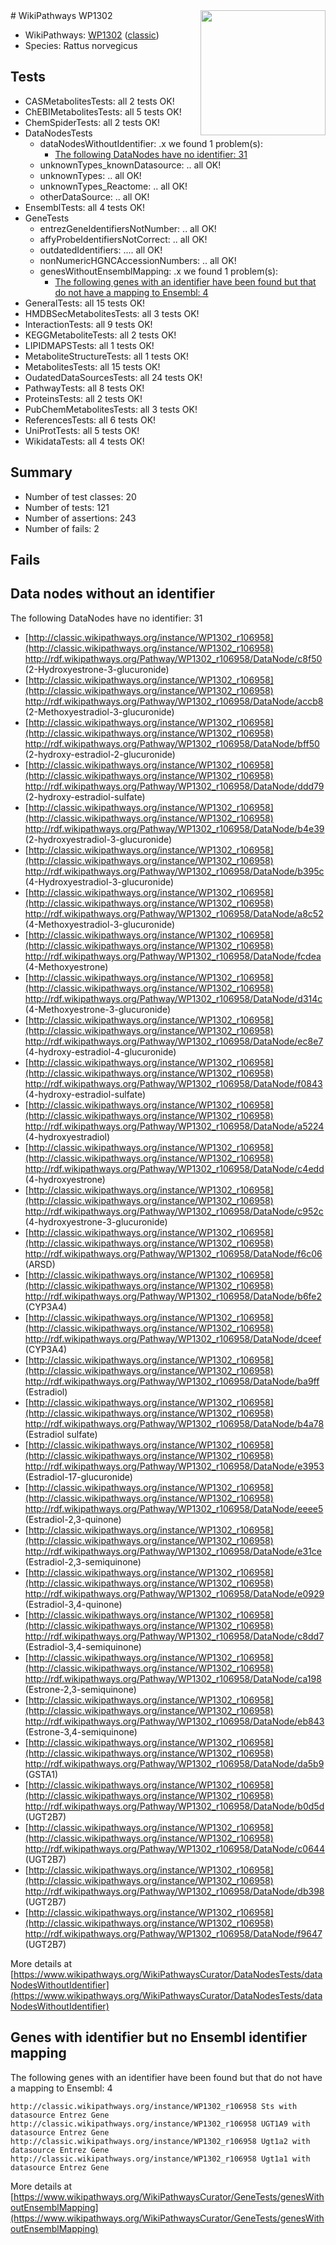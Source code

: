 <img style="float: right; width: 200px" src="https://upload.wikimedia.org/wikipedia/commons/thumb/8/83/Wplogo_with_text_500.png/640px-Wplogo_with_text_500.png" />
# WikiPathways WP1302

* WikiPathways: [WP1302](https://wikipathways.org/pathways/WP1302) ([classic](https://classic.wikipathways.org/instance/WP1302))
* Species: Rattus norvegicus
## Tests
* CASMetabolitesTests: all 2 tests OK!
* ChEBIMetabolitesTests: all 5 tests OK!
* ChemSpiderTests: all 2 tests OK!
* DataNodesTests
    * dataNodesWithoutIdentifier: .x we found 1 problem(s):
        * [The following DataNodes have no identifier: 31](#8792c4cf)
    * unknownTypes_knownDatasource: .. all OK!
    * unknownTypes: .. all OK!
    * unknownTypes_Reactome: .. all OK!
    * otherDataSource: .. all OK!
* EnsemblTests: all 4 tests OK!
* GeneTests
    * entrezGeneIdentifiersNotNumber: .. all OK!
    * affyProbeIdentifiersNotCorrect: .. all OK!
    * outdatedIdentifiers: .... all OK!
    * nonNumericHGNCAccessionNumbers: .. all OK!
    * genesWithoutEnsemblMapping: .x we found 1 problem(s):
        * [The following genes with an identifier have been found but that do not have a mapping to Ensembl: 4](#40286d86)
* GeneralTests: all 15 tests OK!
* HMDBSecMetabolitesTests: all 3 tests OK!
* InteractionTests: all 9 tests OK!
* KEGGMetaboliteTests: all 2 tests OK!
* LIPIDMAPSTests: all 1 tests OK!
* MetaboliteStructureTests: all 1 tests OK!
* MetabolitesTests: all 15 tests OK!
* OudatedDataSourcesTests: all 24 tests OK!
* PathwayTests: all 8 tests OK!
* ProteinsTests: all 2 tests OK!
* PubChemMetabolitesTests: all 3 tests OK!
* ReferencesTests: all 6 tests OK!
* UniProtTests: all 5 tests OK!
* WikidataTests: all 4 tests OK!


## Summary

* Number of test classes: 20
* Number of tests: 121
* Number of assertions: 243
* Number of fails: 2

## Fails

<a name="8792c4cf" />

## Data nodes without an identifier

The following DataNodes have no identifier: 31

* [http://classic.wikipathways.org/instance/WP1302_r106958](http://classic.wikipathways.org/instance/WP1302_r106958) http://rdf.wikipathways.org/Pathway/WP1302_r106958/DataNode/c8f50 (2-Hydroxyestrone-3-glucuronide)
* [http://classic.wikipathways.org/instance/WP1302_r106958](http://classic.wikipathways.org/instance/WP1302_r106958) http://rdf.wikipathways.org/Pathway/WP1302_r106958/DataNode/accb8 (2-Methoxyestradiol-3-glucuronide)
* [http://classic.wikipathways.org/instance/WP1302_r106958](http://classic.wikipathways.org/instance/WP1302_r106958) http://rdf.wikipathways.org/Pathway/WP1302_r106958/DataNode/bff50 (2-hydroxy-estradiol-2-glucuronide)
* [http://classic.wikipathways.org/instance/WP1302_r106958](http://classic.wikipathways.org/instance/WP1302_r106958) http://rdf.wikipathways.org/Pathway/WP1302_r106958/DataNode/ddd79 (2-hydroxy-estradiol-sulfate)
* [http://classic.wikipathways.org/instance/WP1302_r106958](http://classic.wikipathways.org/instance/WP1302_r106958) http://rdf.wikipathways.org/Pathway/WP1302_r106958/DataNode/b4e39 (2-hydroxyestradiol-3-glucuronide)
* [http://classic.wikipathways.org/instance/WP1302_r106958](http://classic.wikipathways.org/instance/WP1302_r106958) http://rdf.wikipathways.org/Pathway/WP1302_r106958/DataNode/b395c (4-Hydroxyestradiol-3-glucuronide)
* [http://classic.wikipathways.org/instance/WP1302_r106958](http://classic.wikipathways.org/instance/WP1302_r106958) http://rdf.wikipathways.org/Pathway/WP1302_r106958/DataNode/a8c52 (4-Methoxyestradiol-3-glucuronide)
* [http://classic.wikipathways.org/instance/WP1302_r106958](http://classic.wikipathways.org/instance/WP1302_r106958) http://rdf.wikipathways.org/Pathway/WP1302_r106958/DataNode/fcdea (4-Methoxyestrone)
* [http://classic.wikipathways.org/instance/WP1302_r106958](http://classic.wikipathways.org/instance/WP1302_r106958) http://rdf.wikipathways.org/Pathway/WP1302_r106958/DataNode/d314c (4-Methoxyestrone-3-glucuronide)
* [http://classic.wikipathways.org/instance/WP1302_r106958](http://classic.wikipathways.org/instance/WP1302_r106958) http://rdf.wikipathways.org/Pathway/WP1302_r106958/DataNode/ec8e7 (4-hydroxy-estradiol-4-glucuronide)
* [http://classic.wikipathways.org/instance/WP1302_r106958](http://classic.wikipathways.org/instance/WP1302_r106958) http://rdf.wikipathways.org/Pathway/WP1302_r106958/DataNode/f0843 (4-hydroxy-estradiol-sulfate)
* [http://classic.wikipathways.org/instance/WP1302_r106958](http://classic.wikipathways.org/instance/WP1302_r106958) http://rdf.wikipathways.org/Pathway/WP1302_r106958/DataNode/a5224 (4-hydroxyestradiol)
* [http://classic.wikipathways.org/instance/WP1302_r106958](http://classic.wikipathways.org/instance/WP1302_r106958) http://rdf.wikipathways.org/Pathway/WP1302_r106958/DataNode/c4edd (4-hydroxyestrone)
* [http://classic.wikipathways.org/instance/WP1302_r106958](http://classic.wikipathways.org/instance/WP1302_r106958) http://rdf.wikipathways.org/Pathway/WP1302_r106958/DataNode/c952c (4-hydroxyestrone-3-glucuronide)
* [http://classic.wikipathways.org/instance/WP1302_r106958](http://classic.wikipathways.org/instance/WP1302_r106958) http://rdf.wikipathways.org/Pathway/WP1302_r106958/DataNode/f6c06 (ARSD)
* [http://classic.wikipathways.org/instance/WP1302_r106958](http://classic.wikipathways.org/instance/WP1302_r106958) http://rdf.wikipathways.org/Pathway/WP1302_r106958/DataNode/b6fe2 (CYP3A4)
* [http://classic.wikipathways.org/instance/WP1302_r106958](http://classic.wikipathways.org/instance/WP1302_r106958) http://rdf.wikipathways.org/Pathway/WP1302_r106958/DataNode/dceef (CYP3A4)
* [http://classic.wikipathways.org/instance/WP1302_r106958](http://classic.wikipathways.org/instance/WP1302_r106958) http://rdf.wikipathways.org/Pathway/WP1302_r106958/DataNode/ba9ff (Estradiol)
* [http://classic.wikipathways.org/instance/WP1302_r106958](http://classic.wikipathways.org/instance/WP1302_r106958) http://rdf.wikipathways.org/Pathway/WP1302_r106958/DataNode/b4a78 (Estradiol sulfate)
* [http://classic.wikipathways.org/instance/WP1302_r106958](http://classic.wikipathways.org/instance/WP1302_r106958) http://rdf.wikipathways.org/Pathway/WP1302_r106958/DataNode/e3953 (Estradiol-17-glucuronide)
* [http://classic.wikipathways.org/instance/WP1302_r106958](http://classic.wikipathways.org/instance/WP1302_r106958) http://rdf.wikipathways.org/Pathway/WP1302_r106958/DataNode/eeee5 (Estradiol-2,3-quinone)
* [http://classic.wikipathways.org/instance/WP1302_r106958](http://classic.wikipathways.org/instance/WP1302_r106958) http://rdf.wikipathways.org/Pathway/WP1302_r106958/DataNode/e31ce (Estradiol-2,3-semiquinone)
* [http://classic.wikipathways.org/instance/WP1302_r106958](http://classic.wikipathways.org/instance/WP1302_r106958) http://rdf.wikipathways.org/Pathway/WP1302_r106958/DataNode/e0929 (Estradiol-3,4-quinone)
* [http://classic.wikipathways.org/instance/WP1302_r106958](http://classic.wikipathways.org/instance/WP1302_r106958) http://rdf.wikipathways.org/Pathway/WP1302_r106958/DataNode/c8dd7 (Estradiol-3,4-semiquinone)
* [http://classic.wikipathways.org/instance/WP1302_r106958](http://classic.wikipathways.org/instance/WP1302_r106958) http://rdf.wikipathways.org/Pathway/WP1302_r106958/DataNode/ca198 (Estrone-2,3-semiquinone)
* [http://classic.wikipathways.org/instance/WP1302_r106958](http://classic.wikipathways.org/instance/WP1302_r106958) http://rdf.wikipathways.org/Pathway/WP1302_r106958/DataNode/eb843 (Estrone-3,4-semiquinone)
* [http://classic.wikipathways.org/instance/WP1302_r106958](http://classic.wikipathways.org/instance/WP1302_r106958) http://rdf.wikipathways.org/Pathway/WP1302_r106958/DataNode/da5b9 (GSTA1)
* [http://classic.wikipathways.org/instance/WP1302_r106958](http://classic.wikipathways.org/instance/WP1302_r106958) http://rdf.wikipathways.org/Pathway/WP1302_r106958/DataNode/b0d5d (UGT2B7)
* [http://classic.wikipathways.org/instance/WP1302_r106958](http://classic.wikipathways.org/instance/WP1302_r106958) http://rdf.wikipathways.org/Pathway/WP1302_r106958/DataNode/c0644 (UGT2B7)
* [http://classic.wikipathways.org/instance/WP1302_r106958](http://classic.wikipathways.org/instance/WP1302_r106958) http://rdf.wikipathways.org/Pathway/WP1302_r106958/DataNode/db398 (UGT2B7)
* [http://classic.wikipathways.org/instance/WP1302_r106958](http://classic.wikipathways.org/instance/WP1302_r106958) http://rdf.wikipathways.org/Pathway/WP1302_r106958/DataNode/f9647 (UGT2B7)


More details at [https://www.wikipathways.org/WikiPathwaysCurator/DataNodesTests/dataNodesWithoutIdentifier](https://www.wikipathways.org/WikiPathwaysCurator/DataNodesTests/dataNodesWithoutIdentifier)

<a name="40286d86" />

## Genes with identifier but no Ensembl identifier mapping

The following genes with an identifier have been found but that do not have a mapping to Ensembl: 4
```
http://classic.wikipathways.org/instance/WP1302_r106958 Sts with datasource Entrez Gene
http://classic.wikipathways.org/instance/WP1302_r106958 UGT1A9 with datasource Entrez Gene
http://classic.wikipathways.org/instance/WP1302_r106958 Ugt1a2 with datasource Entrez Gene
http://classic.wikipathways.org/instance/WP1302_r106958 Ugt1a1 with datasource Entrez Gene
```

More details at [https://www.wikipathways.org/WikiPathwaysCurator/GeneTests/genesWithoutEnsemblMapping](https://www.wikipathways.org/WikiPathwaysCurator/GeneTests/genesWithoutEnsemblMapping)

